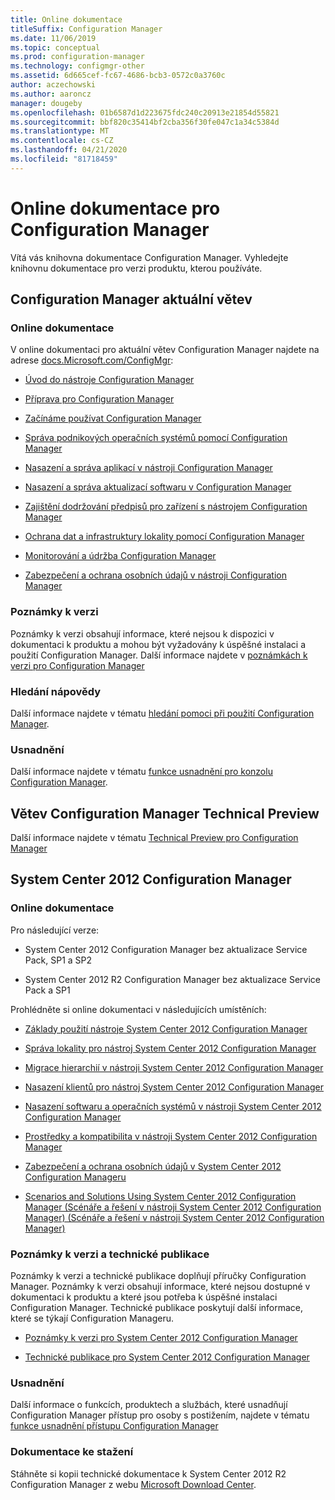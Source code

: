 ```yaml
---
title: Online dokumentace
titleSuffix: Configuration Manager
ms.date: 11/06/2019
ms.topic: conceptual
ms.prod: configuration-manager
ms.technology: configmgr-other
ms.assetid: 6d665cef-fc67-4686-bcb3-0572c0a3760c
author: aczechowski
ms.author: aaroncz
manager: dougeby
ms.openlocfilehash: 01b6587d1d223675fdc240c20913e21854d55821
ms.sourcegitcommit: bbf820c35414bf2cba356f30fe047c1a34c5384d
ms.translationtype: MT
ms.contentlocale: cs-CZ
ms.lasthandoff: 04/21/2020
ms.locfileid: "81718459"
---
```

# <a name="online-documentation-for-configuration-manager"></a>Online dokumentace pro Configuration Manager

<!-- this article is a placeholder for the historical CHM file, or F1 help, as all the versions used the same FWLINK to get to help. Due to that, this file is used to help redirect the reader to the product they want help with -->

Vítá vás knihovna dokumentace Configuration Manager. Vyhledejte knihovnu dokumentace pro verzi produktu, kterou používáte.

## <a name="configuration-manager-current-branch"></a>Configuration Manager aktuální větev

### <a name="online-documentation"></a>Online dokumentace

V online dokumentaci pro aktuální větev Configuration Manager najdete na adrese [docs.Microsoft.com/ConfigMgr](https://docs.microsoft.com/configmgr):  

- [Úvod do nástroje Configuration Manager](../understand/introduction.md)  

- [Příprava pro Configuration Manager](../plan-design/get-ready.md)  

- [Začínáme používat Configuration Manager](../servers/deploy/start-using.md)  

- [Správa podnikových operačních systémů pomocí Configuration Manager](../../osd/understand/introduction-to-operating-system-deployment.md)  

- [Nasazení a správa aplikací v nástroji Configuration Manager](../../apps/deploy-use/deploy-applications.md)  

- [Nasazení a správa aktualizací softwaru v Configuration Manager](../../sum/understand/software-updates-introduction.md)  

- [Zajištění dodržování předpisů pro zařízení s nástrojem Configuration Manager](../../compliance/understand/ensure-device-compliance.md)  

- [Ochrana dat a infrastruktury lokality pomocí Configuration Manager](../../protect/understand/protect-data-and-site-infrastructure.md)  

- [Monitorování a údržba Configuration Manager](../servers/manage/maintenance-tasks.md)  

- [Zabezpečení a ochrana osobních údajů v nástroji Configuration Manager](../plan-design/security/security-and-privacy.md)  

### <a name="release-notes"></a>Poznámky k verzi

Poznámky k verzi obsahují informace, které nejsou k dispozici v dokumentaci k produktu a mohou být vyžadovány k úspěšné instalaci a použití Configuration Manager. Další informace najdete v [poznámkách k verzi pro Configuration Manager](../servers/deploy/install/release-notes.md)  

### <a name="find-help"></a>Hledání nápovědy

Další informace najdete v tématu [hledání pomoci při použití Configuration Manager](../understand/find-help.md).

### <a name="accessibility"></a>Usnadnění

Další informace najdete v tématu [funkce usnadnění pro konzolu Configuration Manager](../understand/accessibility-features.md).

## <a name="configuration-manager-technical-preview-branch"></a>Větev Configuration Manager Technical Preview

Další informace najdete v tématu [Technical Preview pro Configuration Manager](../get-started/technical-preview.md)  

## <a name="system-center-2012-configuration-manager"></a>System Center 2012 Configuration Manager

### <a name="online-documentation"></a>Online dokumentace

Pro následující verze:

- System Center 2012 Configuration Manager bez aktualizace Service Pack, SP1 a SP2  

- System Center 2012 R2 Configuration Manager bez aktualizace Service Pack a SP1  

Prohlédněte si online dokumentaci v následujících umístěních:  

- [Základy použití nástroje System Center 2012 Configuration Manager](https://docs.microsoft.com/previous-versions/system-center/system-center-2012-R2/gg682144\(v=technet.10\))  

- [Správa lokality pro nástroj System Center 2012 Configuration Manager](https://docs.microsoft.com/previous-versions/system-center/system-center-2012-R2/gg681983\(v=technet.10\))  

- [Migrace hierarchií v nástroji System Center 2012 Configuration Manager](https://docs.microsoft.com/previous-versions/system-center/system-center-2012-R2/gg682006\(v=technet.10\))  

- [Nasazení klientů pro nástroj System Center 2012 Configuration Manager](https://docs.microsoft.com/previous-versions/system-center/system-center-2012-R2/gg699391\(v=technet.10\))  

- [Nasazení softwaru a operačních systémů v nástroji System Center 2012 Configuration Manager](https://docs.microsoft.com/previous-versions/system-center/system-center-2012-R2/gg699393\(v=technet.10\))  

- [Prostředky a kompatibilita v nástroji System Center 2012 Configuration Manager](https://docs.microsoft.com/previous-versions/system-center/system-center-2012-R2/gg682029\(v=technet.10\))  

- [Zabezpečení a ochrana osobních údajů v System Center 2012 Configuration Manageru](https://docs.microsoft.com/previous-versions/system-center/system-center-2012-R2/gg682033\(v=technet.10\))  

- [Scenarios and Solutions Using System Center 2012 Configuration Manager (Scénáře a řešení v nástroji System Center 2012 Configuration Manager) (Scénáře a řešení v nástroji System Center 2012 Configuration Manager)](https://docs.microsoft.com/previous-versions/system-center/system-center-2012-R2/jj884163\(v=technet.10\))  

### <a name="release-notes-and-technical-publications"></a>Poznámky k verzi a technické publikace

Poznámky k verzi a technické publikace doplňují příručky Configuration Manager. Poznámky k verzi obsahují informace, které nejsou dostupné v dokumentaci k produktu a které jsou potřeba k úspěšné instalaci Configuration Manager. Technické publikace poskytují další informace, které se týkají Configuration Manageru.  

- [Poznámky k verzi pro System Center 2012 Configuration Manager](https://docs.microsoft.com/previous-versions/system-center/system-center-2012-R2/jj870706\(v=technet.10\))  

- [Technické publikace pro System Center 2012 Configuration Manager](https://docs.microsoft.com/previous-versions/system-center/system-center-2012-R2/hh531521\(v=technet.10\))  

### <a name="accessibility"></a>Usnadnění

Další informace o funkcích, produktech a službách, které usnadňují Configuration Manager přístup pro osoby s postižením, najdete v tématu [funkce usnadnění přístupu Configuration Manager](https://docs.microsoft.com/previous-versions/system-center/system-center-2012-R2/jj553406\(v=technet.10\))

### <a name="downloadable-documentation"></a>Dokumentace ke stažení

Stáhněte si kopii technické dokumentace k System Center 2012 R2 Configuration Manager z webu [Microsoft Download Center](https://www.microsoft.com/download/details.aspx?id=29901).
